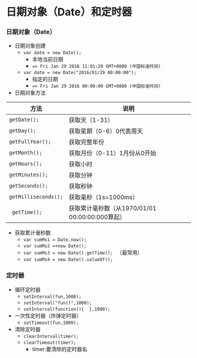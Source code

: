 # 日期对象（Date）和定时器

### 日期对象（Date）

*   日期对象创建
    -   `var date = new Date();`
        +   本地当前日期
        +   `=> Fri Jan 29 2016 11:01:20 GMT+0800 (中国标准时间)`
    -   `var date = new Date("2016/01/29 00:00:00");`
        +   指定的日期
        +   `=> Fri Jan 29 2016 00:00:00 GMT+0800 (中国标准时间)`
*   日期对象方法

|方法|说明
|------|-----
| `getDate();` | 获取天（1-31） 
|`getDay();`|获取星期（0-6）0代表周天
|`getFullYear();`|获取完整年份
|`getMonth();`|获取月份（0-11）1月份从0开始
|`getHours();`|获取小时
|`getMinutes();`|获取分钟
|`getSeconds();`|获取秒钟
|`getMilliseconds();`|获取毫秒（1s=1000ms）
|` getTime();`|获取累计毫秒数（从1970/01/01 00:00:00:000算起）

*   获取累计毫秒数
    -   `var sumMs1 = Date.now();`
    -   `var sumMs2 =+new Date();`
    -   `var sumMs3 = new Date().getTime(); ` （最常用）
    -   `var sumMs4 = new Date().valueOf();`

### 定时器

*   循环定时器
    -   `setInterval(fun,1000);`
    -   `setInterval("fun()",1000);`
    -   `setInterval(function(){  },1000);`
*   一次性定时器（炸弹定时器）
    -   `setTimeout(fun,1000);`
*   清除定时器
    -   `clearInterval(timer);`
    -   `clearTimeout(timer);`
        +   timer:要清除的定时器名